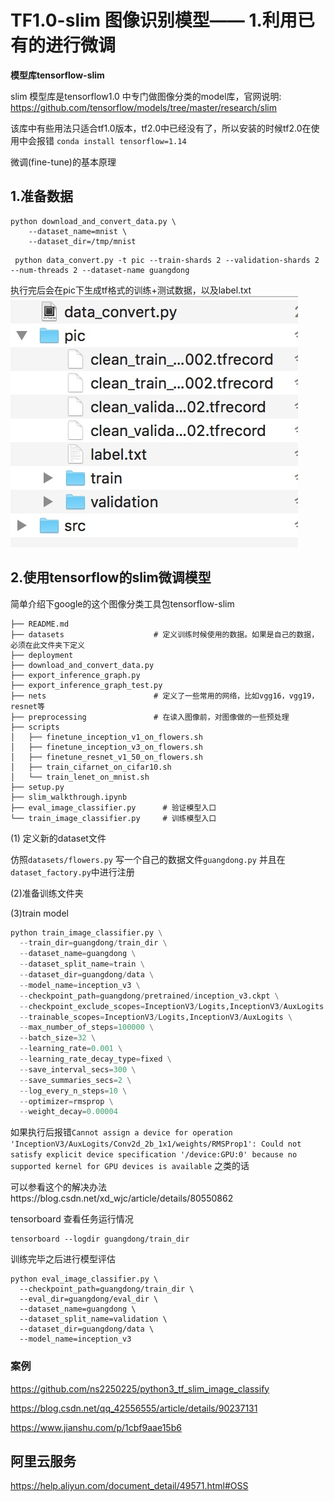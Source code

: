 # TF1.0-slim  图像识别模型—— 1.利用已有的进行微调

**模型库tensorflow-slim**

slim 模型库是tensorflow1.0 中专门做图像分类的model库，官网说明:
https://github.com/tensorflow/models/tree/master/research/slim

该库中有些用法只适合tf1.0版本，tf2.0中已经没有了，所以安装的时候tf2.0在使用中会报错
`conda install tensorflow=1.14`

微调(fine-tune)的基本原理

## 1.准备数据
```
python download_and_convert_data.py \
    --dataset_name=mnist \
    --dataset_dir=/tmp/mnist
```

```
 python data_convert.py -t pic --train-shards 2 --validation-shards 2 --num-threads 2 --dataset-name guangdong
```
执行完后会在pic下生成tf格式的训练+测试数据，以及label.txt
![](/media/15388051366041/15388065002449.jpg)

## 2.使用tensorflow的slim微调模型

简单介绍下google的这个图像分类工具包tensorflow-slim

```
├── README.md
├── datasets                    # 定义训练时候使用的数据。如果是自己的数据，必须在此文件夹下定义
├── deployment
├── download_and_convert_data.py
├── export_inference_graph.py
├── export_inference_graph_test.py
├── nets                        # 定义了一些常用的网络，比如vgg16，vgg19，resnet等
├── preprocessing               # 在读入图像前，对图像做的一些预处理
├── scripts
│   ├── finetune_inception_v1_on_flowers.sh
│   ├── finetune_inception_v3_on_flowers.sh
│   ├── finetune_resnet_v1_50_on_flowers.sh
│   ├── train_cifarnet_on_cifar10.sh
│   └── train_lenet_on_mnist.sh
├── setup.py
├── slim_walkthrough.ipynb
├── eval_image_classifier.py      # 验证模型入口
└── train_image_classifier.py     # 训练模型入口
```


(1) 定义新的dataset文件

仿照`datasets/flowers.py` 写一个自己的数据文件`guangdong.py` 并且在`dataset_factory.py`中进行注册

(2)准备训练文件夹


(3)train model


```python
python train_image_classifier.py \
  --train_dir=guangdong/train_dir \
  --dataset_name=guangdong \
  --dataset_split_name=train \
  --dataset_dir=guangdong/data \
  --model_name=inception_v3 \
  --checkpoint_path=guangdong/pretrained/inception_v3.ckpt \
  --checkpoint_exclude_scopes=InceptionV3/Logits,InceptionV3/AuxLogits \
  --trainable_scopes=InceptionV3/Logits,InceptionV3/AuxLogits \
  --max_number_of_steps=100000 \
  --batch_size=32 \
  --learning_rate=0.001 \
  --learning_rate_decay_type=fixed \
  --save_interval_secs=300 \
  --save_summaries_secs=2 \
  --log_every_n_steps=10 \
  --optimizer=rmsprop \
  --weight_decay=0.00004

```





如果执行后报错`Cannot assign a device for operation 'InceptionV3/AuxLogits/Conv2d_2b_1x1/weights/RMSProp1': Could not satisfy explicit device specification '/device:GPU:0' because no supported kernel for GPU devices is available` 之类的话

可以参看这个的解决办法https://blog.csdn.net/xd_wjc/article/details/80550862


tensorboard 查看任务运行情况

```
tensorboard --logdir guangdong/train_dir
```



训练完毕之后进行模型评估

```
python eval_image_classifier.py \
  --checkpoint_path=guangdong/train_dir \
  --eval_dir=guangdong/eval_dir \
  --dataset_name=guangdong \
  --dataset_split_name=validation \
  --dataset_dir=guangdong/data \
  --model_name=inception_v3
```
### 案例
https://github.com/ns2250225/python3_tf_slim_image_classify

https://blog.csdn.net/qq_42556555/article/details/90237131

https://www.jianshu.com/p/1cbf9aae15b6


## 阿里云服务

https://help.aliyun.com/document_detail/49571.html#OSS


